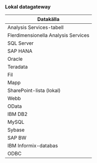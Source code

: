 ### <a name="on-premises-data-gateway"></a>Lokal datagateway

| **Datakälla** |
| --- |
| Analysis Services-tabell |
| Flerdimensionella Analysis Services |
| SQL Server |
| SAP HANA |
| Oracle |
| Teradata |
| Fil |
| Mapp |
| SharePoint-lista (lokal) |
| Webb |
| OData |
| IBM DB2 |
| MySQL |
| Sybase |
| SAP BW |
| IBM Informix-databas |
| ODBC |

